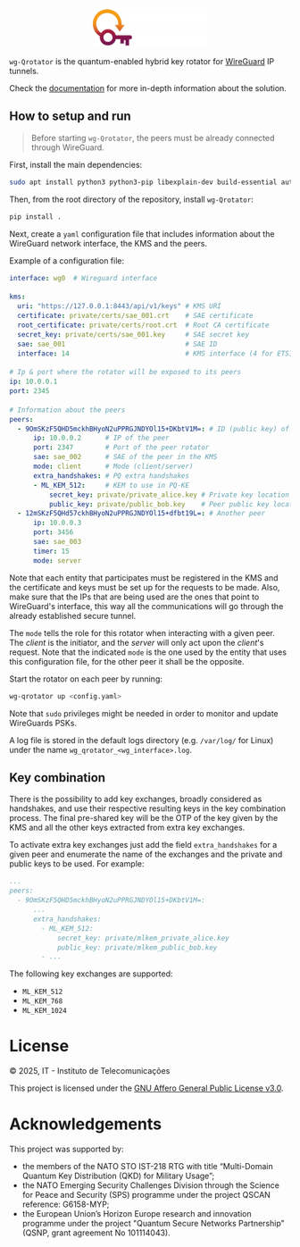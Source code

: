 <p align="center">
<img width="208" height="70" alt="logo_with_white_text" src="docs/assets/logo_with_white_text.png" />
</p>

`wg-Qrotator` is the quantum-enabled hybrid key rotator for [WireGuard](https://www.wireguard.com/) IP tunnels. 

Check the [documentation](https://quantum-communication-group.github.io/wg-Qrotator) for more in-depth information about the solution.

## How to setup and run
> Before starting `wg-Qrotator`, the peers must be already connected through WireGuard.

First, install the main dependencies:

```bash
sudo apt install python3 python3-pip libexplain-dev build-essential automake autoconf libtool pkg-config git
```

Then, from the root directory of the repository, install `wg-Qrotator`:
```bash
pip install .
```

Next, create a `yaml` configuration file that includes information about the WireGuard network interface, the KMS and the peers.

Example of a configuration file:

```yaml
interface: wg0  # Wireguard interface

kms: 
  uri: "https://127.0.0.1:8443/api/v1/keys" # KMS URI
  certificate: private/certs/sae_001.crt    # SAE certificate
  root_certificate: private/certs/root.crt  # Root CA certificate
  secret_key: private/certs/sae_001.key     # SAE secret key
  sae: sae_001                              # SAE ID
  interface: 14                             # KMS interface (4 for ETSI QKD 004, 14 for ETSI QKD 014)

# Ip & port where the rotator will be exposed to its peers
ip: 10.0.0.1
port: 2345

# Information about the peers
peers:
  - 9OmSKzF5QHD5mckhBHyoN2uPPRGJNDYOl15+DKbtV1M=: # ID (public key) of the peer
      ip: 10.0.0.2      # IP of the peer
      port: 2347        # Port of the peer rotator
      sae: sae_002      # SAE of the peer in the KMS
      mode: client      # Mode (client/server)
      extra_handshakes: # PQ extra handshakes
      - ML_KEM_512:     # KEM to use in PQ-KE
          secret_key: private/private_alice.key # Private key location
          public_key: private/public_bob.key    # Peer public key location
  - 12mSKzF5QHd57ckhBHyoN2uPPRGJNDYOl15+dfbt19L=: # Another peer
      ip: 10.0.0.3
      port: 3456
      sae: sae_003
      timer: 15
      mode: server
```

Note that each entity that participates must be registered in the KMS and the certificate and keys must be set up for the requests to be made. Also, make sure that the IPs that are being used are the ones that point to WireGuard's interface, this way all the communications will go through the already established secure tunnel.

The `mode` tells the role for this rotator when interacting with a given peer. The *client* is the initiator, and the *server* will only act upon the *client*'s request. Note that the indicated `mode` is the one used by the entity that uses this configuration file, for the other peer it shall be the opposite. 

Start the rotator on each peer by running:

```bash
wg-qrotator up <config.yaml>
```

Note that `sudo` privileges might be needed in order to monitor and update WireGuards PSKs.

A log file is stored in the default logs directory (e.g. `/var/log/` for Linux) under the name `wg_qrotator_<wg_interface>.log`.

## Key combination

There is the possibility to add key exchanges, broadly considered as handshakes, and use their respective resulting keys in the key combination process. 
The final pre-shared key will be the OTP of the key given by the KMS and all the other keys extracted from extra key exchanges. 

To activate extra key exchanges just add the field `extra_handshakes` for a given peer and enumerate the name of the exchanges and the private and public keys to be used. For example:

```yaml
...
peers:
  - 9OmSKzF5QHD5mckhBHyoN2uPPRGJNDYOl15+DKbtV1M=: 
      ...
      extra_handshakes:
        - ML_KEM_512:
            secret_key: private/mlkem_private_alice.key
            public_key: private/mlkem_public_bob.key
        - ...
```

The following key exchanges are supported:

- `ML_KEM_512`
- `ML_KEM_768`
- `ML_KEM_1024`

# License

© 2025, IT - Instituto de Telecomunicações

This project is licensed under the [GNU Affero General Public License v3.0](https://www.gnu.org/licenses/agpl-3.0.en.html).

# Acknowledgements

This project was supported by:
- the members of the NATO STO IST-218 RTG with title “Multi-Domain Quantum Key Distribution (QKD) for Military Usage”;
- the NATO Emerging Security Challenges Division through the Science for Peace and Security (SPS) programme under the project QSCAN reference: G6158-MYP;
- the European Union’s Horizon Europe research and innovation programme under the project "Quantum Secure Networks Partnership" (QSNP, grant agreement No 101114043).